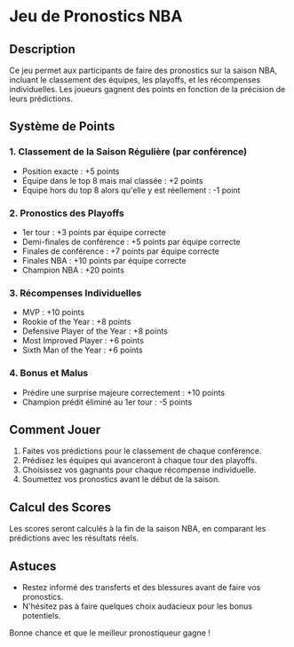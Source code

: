 # Jeu de Pronostics NBA

## Description
Ce jeu permet aux participants de faire des pronostics sur la saison NBA, incluant le classement des équipes, les playoffs, et les récompenses individuelles. Les joueurs gagnent des points en fonction de la précision de leurs prédictions.

## Système de Points

### 1. Classement de la Saison Régulière (par conférence)
- Position exacte : +5 points
- Équipe dans le top 8 mais mal classée : +2 points
- Équipe hors du top 8 alors qu'elle y est réellement : -1 point

### 2. Pronostics des Playoffs
- 1er tour : +3 points par équipe correcte
- Demi-finales de conférence : +5 points par équipe correcte
- Finales de conférence : +7 points par équipe correcte
- Finales NBA : +10 points par équipe correcte
- Champion NBA : +20 points

### 3. Récompenses Individuelles
- MVP : +10 points
- Rookie of the Year : +8 points
- Defensive Player of the Year : +8 points
- Most Improved Player : +6 points
- Sixth Man of the Year : +6 points

### 4. Bonus et Malus
- Prédire une surprise majeure correctement : +10 points
- Champion prédit éliminé au 1er tour : -5 points

## Comment Jouer
1. Faites vos prédictions pour le classement de chaque conférence.
2. Prédisez les équipes qui avanceront à chaque tour des playoffs.
3. Choisissez vos gagnants pour chaque récompense individuelle.
4. Soumettez vos pronostics avant le début de la saison.

## Calcul des Scores
Les scores seront calculés à la fin de la saison NBA, en comparant les prédictions avec les résultats réels.

## Astuces
- Restez informé des transferts et des blessures avant de faire vos pronostics.
- N'hésitez pas à faire quelques choix audacieux pour les bonus potentiels.

Bonne chance et que le meilleur pronostiqueur gagne !

